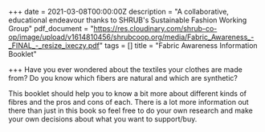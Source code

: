 +++
date = 2021-03-08T00:00:00Z
description = "A collaborative, educational endeavour thanks to SHRUB's Sustainable Fashion Working Group"
pdf_document = "https://res.cloudinary.com/shrub-co-op/image/upload/v1614810456/shrubcoop.org/media/Fabric_Awareness_-_FINAL_-_resize_ixeczy.pdf"
tags = []
title = "Fabric Awareness Information Booklet"

+++
Have you ever wondered about the textiles your clothes are made from? Do you know which fibers are natural and which are synthetic?

This booklet should help you to know a bit more about different kinds of fibres and the pros and cons of each. There is a lot more information out there than just in this book so feel free to do your own research and make your own decisions about what you want to support/buy.